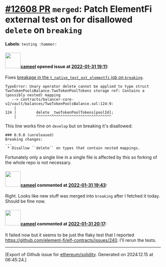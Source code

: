 # [\#12608 PR](https://github.com/ethereum/solidity/pull/12608) `merged`: Patch ElementFi external test on for disallowed `delete` on `breaking`
**Labels**: `testing :hammer:`


#### <img src="https://avatars.githubusercontent.com/u/137030?v=4" width="50">[cameel](https://github.com/cameel) opened issue at [2022-01-31 19:11](https://github.com/ethereum/solidity/pull/12608):

Fixes [breakage in the `t_native_test_ext_elementfi` job on `breaking`](https://app.circleci.com/pipelines/github/ethereum/solidity/21874/workflows/fcea4f31-03c0-4925-aa86-9a57cb062626/jobs/959272/parallel-runs/1?filterBy=FAILED).

```
TypeError: Unary operator delete cannot be applied to type struct TwoTokenPoolsBalance.TwoTokenPoolTokens storage ref: Contains a (possibly nested) mapping
   --> contracts/balancer-core-v2/vault/balances/TwoTokenPoolsBalance.sol:124:9:
    |
124 |         delete _twoTokenPoolTokens[poolId];
    |         ^^^^^^^^^^^^^^^^^^^^^^^^^^^^^^^^^^
```

This line works fine on `develop` but on breaking it's disallowed:
```
### 0.9.0 (unreleased)
Breaking changes:
...
 * Disallow ``delete`` on types that contain nested mappings.
```

Fortunately only a single line in a single file is affected by this so forking of the whole repo is not necessary.

#### <img src="https://avatars.githubusercontent.com/u/137030?v=4" width="50">[cameel](https://github.com/cameel) commented at [2022-01-31 19:43](https://github.com/ethereum/solidity/pull/12608#issuecomment-1026142574):

Right. Looks like new stuff was merged into `breaking` after I fetched it today. Should be fine now.

#### <img src="https://avatars.githubusercontent.com/u/137030?v=4" width="50">[cameel](https://github.com/cameel) commented at [2022-01-31 20:17](https://github.com/ethereum/solidity/pull/12608#issuecomment-1026170224):

It failed now but it seems to be just the flaky test that I reported https://github.com/element-fi/elf-contracts/issues/240. I'll rerun the tests.


-------------------------------------------------------------------------------



[Export of Github issue for [ethereum/solidity](https://github.com/ethereum/solidity). Generated on 2024.12.15 at 06:45:24.]

